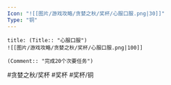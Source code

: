 ```yaml
---
Icon: "![[图片/游戏攻略/贪婪之秋/奖杯/心服口服.png|30]]"
Type: "铜"
---
```

```ad-common-bronze-trophy
title: (Title:: "心服口服")
![[图片/游戏攻略/贪婪之秋/奖杯/心服口服.png|100]]

(Comment:: "完成20个次要任务")
```

#贪婪之秋/奖杯 #奖杯 #奖杯/铜
